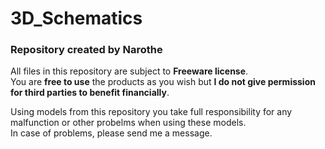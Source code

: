 # 3D_Schematics
### Repository created by Narothe

All files in this repository are subject to **Freeware license**.<br>
You are **free to use** the products as you wish but **I do not give permission for third parties to benefit financially**.<br>


Using models from this repository you take full responsibility for any malfunction or other probelms when using these models.<br>
In case of problems, please send me a message.
